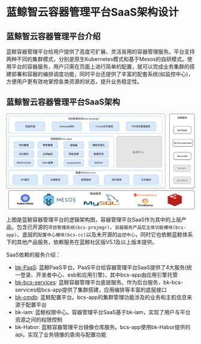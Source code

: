 # 蓝鲸智云容器管理平台SaaS架构设计
## 蓝鲸智云容器管理平台介绍

蓝鲸容器管理平台给用户提供了高度可扩展、灵活易用的容器管理服务。平台支持两种不同的集群模式，分别是原生Kubernetes模式和基于Mesos的自研模式。使用平台的容器服务，用户只需在页面上进行简单的配置，就可以完成业务集群的搭建部署和容器的编排调度功能，同时平台还提供了丰富的配套系统(如监控中心)，方便用户更有效地掌控各类资源的状态，提升业务稳定性。

## 蓝鲸智云容器管理平台SaaS架构

![](../../docs/resource/img/architecture.png)

上图是蓝鲸容器管理平台的逻辑架构图，容器管理平台SaaS作为其中的上层产品，包含已开源的`项目管理系统(bcs-projmgr)`、`容器服务产品层主体功能模块(bcs-app)`、底层的`配置中心模块(bcs-cc)`以及未开源的`监控中心`，同时它也依赖蓝鲸体系下的其他产品服务，依赖服务在蓝鲸社区版V5.1及以上版本提供。

SaaS依赖的服务介绍：
- [bk-PaaS](https://github.com/Tencent/bk-PaaS): 蓝鲸PaaS平台。PaaS平台给容器管理平台SaaS提供了4大服务(统一登录、开发者中心、esb和应用引擎)，其中bcs-app由应用引擎托管
- [bk-bcs-services](https://github.com/Tencent/bk-bcs): 蓝鲸容器管理平台底层服务。作为后台服务，bk-bcs-services给bcs-app提供了集群搭建，应用编排等丰富的底层接口
- [bk-cmdb](https://github.com/Tencent/bk-cmdb): 蓝鲸配置平台。bcs-app的集群管理功能涉及的业务和主机信息来源于配置平台
- bk-iam: 蓝鲸权限中心。容器管理平台SaaS基于bk-iam，实现了用户与平台资源之间的权限控制
- bk-Habor: 蓝鲸容器管理平台镜像仓库服务。bcs-app使用bk-Habor提供的api，实现了业务镜像的查询与配置功能
